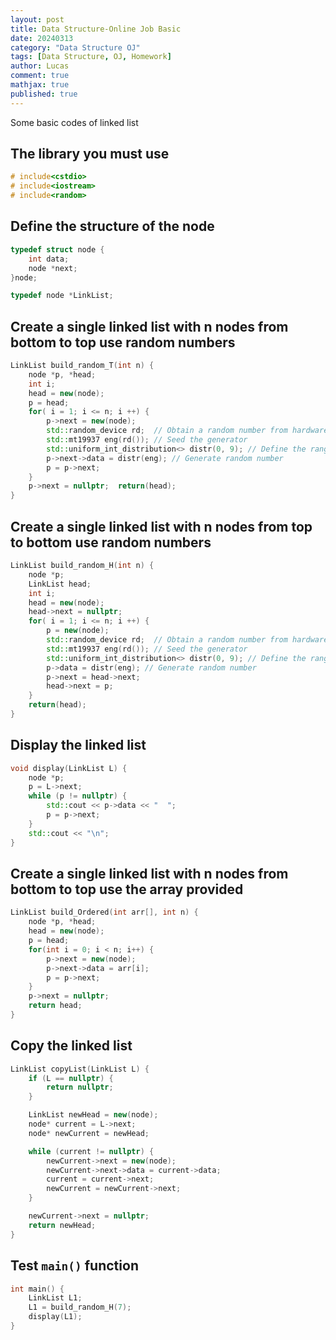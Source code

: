 ```yaml
---
layout: post
title: Data Structure-Online Job Basic
date: 20240313
category: "Data Structure OJ"
tags: [Data Structure, OJ, Homework]
author: Lucas
comment: true
mathjax: true
published: true
---
```


Some basic codes of linked list

## The library you must use

```c++
# include<cstdio>
# include<iostream>
# include<random>
```

## Define the structure of the node

```c++
typedef struct node {
    int data;
    node *next;
}node;

typedef node *LinkList;
```

## Create a single linked list with n nodes from bottom to top use random numbers

```c++
LinkList build_random_T(int n) {
    node *p, *head;
    int i;
    head = new(node);
    p = head;
    for( i = 1; i <= n; i ++) {
        p->next = new(node);
        std::random_device rd;  // Obtain a random number from hardware
        std::mt19937 eng(rd()); // Seed the generator
        std::uniform_int_distribution<> distr(0, 9); // Define the range
        p->next->data = distr(eng); // Generate random number
        p = p->next;
    }
    p->next = nullptr;	return(head);
}
```

## Create a single linked list with n nodes from top to bottom use random numbers

```c++
LinkList build_random_H(int n) {
    node *p;
    LinkList head;
    int i;
    head = new(node);
    head->next = nullptr;
    for( i = 1; i <= n; i ++) {
        p = new(node);
        std::random_device rd;  // Obtain a random number from hardware
        std::mt19937 eng(rd()); // Seed the generator
        std::uniform_int_distribution<> distr(0, 9); // Define the range
        p->data = distr(eng); // Generate random number
        p->next = head->next;
        head->next = p;
    }
    return(head);
}
```

## Display the linked list

```c++
void display(LinkList L) {
    node *p;
    p = L->next;
    while (p != nullptr) {
        std::cout << p->data << "  ";
        p = p->next;
    }
    std::cout << "\n";
}
```

## Create a single linked list with n nodes from bottom to top use the array provided

```c++
LinkList build_Ordered(int arr[], int n) {
    node *p, *head;
    head = new(node);
    p = head;
    for(int i = 0; i < n; i++) {
        p->next = new(node);
        p->next->data = arr[i];
        p = p->next;
    }
    p->next = nullptr;
    return head;
}
```

## Copy the linked list

```c++
LinkList copyList(LinkList L) {
    if (L == nullptr) {
        return nullptr;
    }

    LinkList newHead = new(node);
    node* current = L->next;
    node* newCurrent = newHead;

    while (current != nullptr) {
        newCurrent->next = new(node);
        newCurrent->next->data = current->data;
        current = current->next;
        newCurrent = newCurrent->next;
    }

    newCurrent->next = nullptr;
    return newHead;
}
```

## Test `main()` function

```c++
int main() {
    LinkList L1;
    L1 = build_random_H(7);
    display(L1);
}
```
